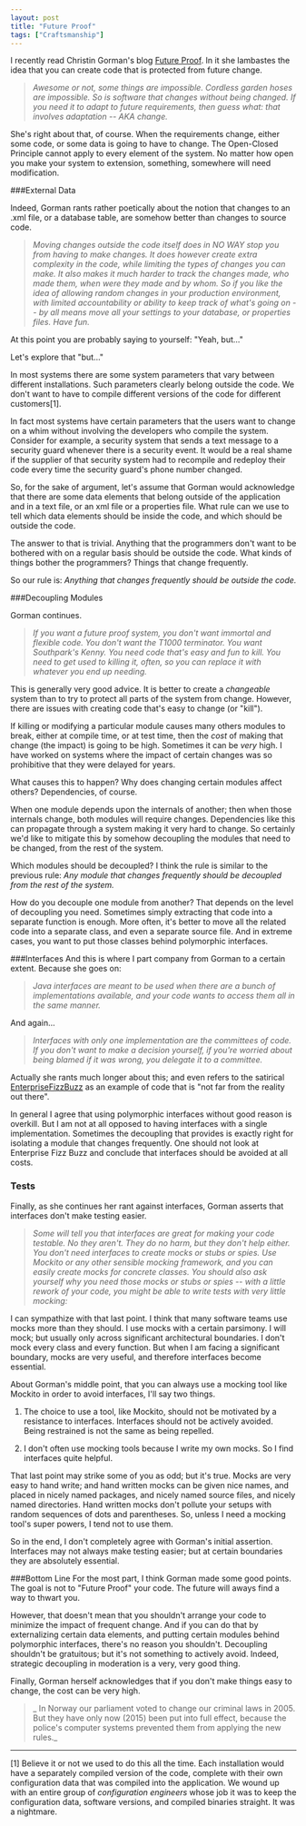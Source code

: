 ```yaml
---
layout: post
title: "Future Proof"
tags: ["Craftsmanship"]
---
```

I recently read Christin Gorman's blog [Future Proof](http://kranglefant.tumblr.com/post/131808192355/future-proof).  In it she lambastes the idea that you can create code that is protected from future change.  

>_Awesome or not, some things are impossible.  Cordless garden hoses are impossible. So is software that changes without being changed. If you need it to adapt to future requirements, then guess what: that involves adaptation -- AKA change._

She's right about that, of course.  When the requirements change, either some code, or some data is going to have to change.  The Open-Closed Principle cannot apply to every element of the system.  No matter how open you make your system to extension, something, somewhere will need modification.

###External Data

Indeed, Gorman rants rather poetically about the notion that changes to an .xml file, or a database table, are somehow better than changes to source code.  

>_Moving changes outside the code itself does in NO WAY stop you from having to make changes. It does however create extra complexity in the code, while limiting the types of changes you can make. It also makes it much harder to track the changes made, who made them, when were they made and by whom. So if you like the idea of allowing random changes in your production environment, with limited accountability or ability to keep track of what's going on -- by all means move all your settings to your database, or properties files. Have fun._

At this point you are probably saying to yourself: "Yeah, but..."

Let's explore that "but..."

In most systems there are some system parameters that vary between different installations.  Such parameters clearly belong outside the code.  We don't want to have to compile different versions of the code for different customers[1].  

In fact most systems have certain parameters that the users want to change on a whim without involving the developers who compile the system.  Consider for example, a security system that sends a text message to a security guard whenever there is a security event.  It would be a real shame if the supplier of that security system had to recompile and redeploy their code every time the security guard's phone number changed.

So, for the sake of argument, let's assume that Gorman would acknowledge that there are some data elements that belong outside of the application and in a text file, or an xml file or a properties file.  What rule can we use to tell which data elements should be inside the code, and which should be outside the code. 

The answer to that is trivial.  Anything that the programmers don't want to be bothered with on a regular basis should be outside the code.  What kinds of things bother the programmers?  Things that change frequently.  

So our rule is: _Anything that changes frequently should be outside the code._

###Decoupling Modules

Gorman continues.  

>_If you want a future proof system, you don't want immortal and flexible code. You don't want the T1000 terminator. You want Southpark's Kenny. You need code that's easy and fun to kill. You need to get used to killing it, often, so you can replace it with whatever you end up needing._ 

This is generally very good advice.  It is better to create a _changeable_ system than to try to protect all parts of the system from change.  However, there are issues with creating code that's easy to change (or "kill").

If killing or modifying a particular module causes many others modules to break, either at compile time, or at test time, then the _cost_ of making that change (the impact) is going to be high.  Sometimes it can be _very_ high.  I have worked on systems where the impact of certain changes was so prohibitive that they were delayed for years.  

What causes this to happen?  Why does changing certain modules affect others?  Dependencies, of course.

When one module depends upon the internals of another; then when those internals change, both modules will require changes.  Dependencies like this can propagate through a system making it very hard to change.  So certainly we'd like to mitigate this by somehow decoupling the modules that need to be changed, from the rest of the system. 

Which modules should be decoupled?  I think the rule is similar to the previous rule:  _Any module that changes frequently should be decoupled from the rest of the system._ 

How do you decouple one module from another?  That depends on the level of decoupling you need.  Sometimes simply extracting that code into a separate function is enough.  More often, it's better to move all the related code into a separate class, and even a separate source file.  And in extreme cases, you want to put those classes behind polymorphic interfaces.  

###Interfaces
And this is where I part company from Gorman to a certain extent.  Because she goes on:

>_Java interfaces are meant to be used when there are a bunch of implementations available, and your code wants to access them all in the same manner._

And again...

>_Interfaces with only one implementation are the committees of code. If you don't want to make a decision yourself, if you're worried about being blamed if it was wrong, you delegate it to a committee._

Actually she rants much longer about this; and even refers to the satirical [EnterpriseFizzBuzz](https://github.com/EnterpriseQualityCoding/FizzBuzzEnterpriseEdition) as an example of code that is "not far from the reality out there".  

In general I agree that using polymorphic interfaces without good reason is overkill.  But I am not at all opposed to having interfaces with a single implementation.  Sometimes the decoupling that provides is exactly right for isolating a module that changes frequently.  One should not look at Enterprise Fizz Buzz and conclude that interfaces should be avoided at all costs.

### Tests

Finally, as she continues her rant against interfaces, Gorman asserts that interfaces don't make testing easier. 

>_Some will tell you that interfaces are great for making your code testable.  No they aren't. They do no harm, but they don't help either. You don't need interfaces to create mocks or stubs or spies. Use Mockito or any other sensible mocking framework, and you can easily create mocks for concrete classes. You should also ask yourself why you need those mocks or stubs or spies -- with a little rework of your code, you might be able to write tests with very little mocking:_   

I can sympathize with that last point.  I think that many software teams use mocks more than they should.  I use mocks with a certain parsimony.  I will mock; but usually only across significant architectural boundaries.   I don't mock every class and every function.  But when I am facing a significant boundary, mocks are very useful, and therefore interfaces become essential.

About Gorman's middle point, that you can always use a mocking tool like Mockito in order to avoid interfaces,  I'll say two things.

1. The choice to use a tool, like Mockito, should not be motivated by a resistance to interfaces.  Interfaces should not be actively avoided.  Being restrained is not the same as being repelled.

2. I don't often use mocking tools because I write my own mocks.  So I find interfaces quite helpful.

That last point may strike some of you as odd; but it's true.  Mocks are very easy to hand write; and hand written mocks can be given nice names, and placed in nicely named packages, and nicely named source files, and nicely named directories.  Hand written mocks don't pollute your setups with random sequences of dots and parentheses.  So, unless I need a mocking tool's super powers, I tend not to use them.

So in the end, I don't completely agree with Gorman's initial assertion.  Interfaces may not always make testing easier; but at certain boundaries they are absolutely essential.  

###Bottom Line
For the most part, I think Gorman made some good points.  The goal is not to "Future Proof" your code.  The future will aways find a way to thwart you.

However, that doesn't mean that you shouldn't arrange your code to minimize the impact of frequent change.  And if you can do that by externalizing certain data elements, and putting certain modules behind polymorphic interfaces, there's no reason you shouldn't.   Decoupling shouldn't be gratuitous; but it's not something to actively avoid.  Indeed, strategic decoupling in moderation is a very, very good thing.

Finally, Gorman herself acknowledges that if you don't make things easy to change, the cost can be very high.  

>_ In Norway our parliament voted to change our criminal laws in 2005. But they have only now (2015) been put into full effect, because the police's computer systems prevented them from applying the new rules._





----

[1] Believe it or not we used to do this all the time.  Each installation would have a separately compiled version of the code, complete with their own configuration data that was compiled into the application.  We wound up with an entire group of _configuration engineers_ whose job it was to keep the configuration data, software versions, and compiled binaries straight.  It was a nightmare.